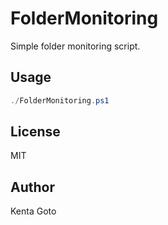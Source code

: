 # FolderMonitoring

Simple folder monitoring script.  

## Usage

```powershell
./FolderMonitoring.ps1
```

## License

MIT

## Author

Kenta Goto
